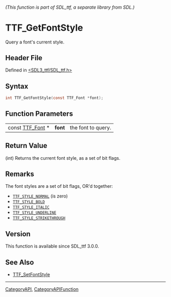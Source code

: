 ###### (This function is part of SDL_ttf, a separate library from SDL.)
# TTF_GetFontStyle

Query a font's current style.

## Header File

Defined in [<SDL3_ttf/SDL_ttf.h>](https://github.com/libsdl-org/SDL_ttf/blob/main/include/SDL3_ttf/SDL_ttf.h)

## Syntax

```c
int TTF_GetFontStyle(const TTF_Font *font);
```

## Function Parameters

|                              |          |                    |
| ---------------------------- | -------- | ------------------ |
| const [TTF_Font](TTF_Font) * | **font** | the font to query. |

## Return Value

(int) Returns the current font style, as a set of bit flags.

## Remarks

The font styles are a set of bit flags, OR'd together:

- [`TTF_STYLE_NORMAL`](TTF_STYLE_NORMAL) (is zero)
- [`TTF_STYLE_BOLD`](TTF_STYLE_BOLD)
- [`TTF_STYLE_ITALIC`](TTF_STYLE_ITALIC)
- [`TTF_STYLE_UNDERLINE`](TTF_STYLE_UNDERLINE)
- [`TTF_STYLE_STRIKETHROUGH`](TTF_STYLE_STRIKETHROUGH)

## Version

This function is available since SDL_ttf 3.0.0.

## See Also

- [TTF_SetFontStyle](TTF_SetFontStyle)

----
[CategoryAPI](CategoryAPI), [CategoryAPIFunction](CategoryAPIFunction)

